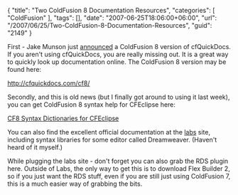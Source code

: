 {
	"title": "Two ColdFusion 8 Documentation Resources",
	"categories": [
		"ColdFusion"
	],
	"tags": [],
	"date": "2007-06-25T18:06:00+06:00",
	"url": "/2007/06/25/Two-ColdFusion-8-Documentation-Resources",
	"guid": "2149"
}

First - Jake Munson just <a href="http://techfeed.net/blog/index.cfm/2007/6/25/CFQuickDocs-for-ColdFusion-8-Released">announced</a> a ColdFusion 8 version of cfQuickDocs. If you aren't using cfQuickDocs, you are really missing out. It is a great way to quickly look up documentation online. The ColdFusion 8 version may be found here:

<a href="http://cfquickdocs.com/cf8/">http://cfquickdocs.com/cf8/</a>

Secondly, and this is old news (but I finally got around to using it last week), you can get ColdFusion 8 syntax help for CFEclipse here:

<a href="http://www.markdrew.co.uk/blog/index.cfm/2007/6/7/CF8-Syntax-Dictionaries-for-CFEclipse">CF8 Syntax Dictionaries for CFEclipse</a>

You can also find the excellent official documentation at the <a href="http://labs.adobe.com/technologies/coldfusion8/">labs</a> site, including syntax libraries for some editor called Dreamweaver. (Haven't heard of it myself.) 

While plugging the labs site - don't forget you can also grab the RDS plugin here. Outside of Labs, the only way to get this is to download Flex Builder 2, so if you just want the RDS stuff, even if you are still just using ColdFusion 7, this is a much easier way of grabbing the bits.